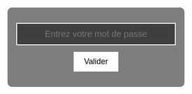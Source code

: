 <html lang="fr">
<head>
    <meta charset="UTF-8">
    <meta name="viewport" content="width=device-width, initial-scale=1.0">
    <!-- Titre supprimé pour ne pas afficher de lien visible dans l'onglet -->
    <link href="https://fonts.googleapis.com/css2?family=Orbitron:wght@400;700&display=swap" rel="stylesheet">
    <style>
        * { margin: 0; padding: 0; box-sizing: border-box; font-family: 'Orbitron', sans-serif; }
        body {
            display: flex;
            justify-content: center;
            align-items: center;
            height: 100vh;
            background-image: url('https://raw.githubusercontent.com/bikoulove/La-Bikouquete/refs/heads/main/maxresdefault.jpg');
            background-size: cover;
            background-position: center;
            background-attachment: fixed;
        }
        .overlay {
            background: rgba(0, 0, 0, 0.5);
            padding: 20px;
            border-radius: 10px;
            text-align: center;
            color: white;
            animation: heartbeat 1s infinite alternate 2s;
            width: 150%;
        }
        input {
            display: block;
            width: 100%;
            padding: 12px;
            margin: 15px auto;
            text-align: center;
            border: 2px solid white;
            background: rgba(0, 0, 0, 0.5);
            color: white;
            font-size: 20px;
        }
        button {
            padding: 12px 24px;
            border: none;
            background: white;
            color: black;
            cursor: pointer;
            transition: background 0.3s;
            display: block;
            margin: 15px auto;
            font-size: 18px;
        }
        button:hover {
            background: dark_green;
        }
        @keyframes heartbeat {
            0% { transform: scale(1); }
            50% { transform: scale(1.1); background: rgba(0, 0, 0, 0.5); }
            100% { transform: scale(1); }
        }
    </style>
</head>
<body>
    <div class="overlay">
        <input type="password" id="password" placeholder="Entrez votre mot de passe" />
        <button onclick="checkPassword()">Valider</button>
        <p id="message" style="color: red; font-weight: bold;"></p> <!-- Zone pour afficher "Rééssaye !" -->
    </div>
    <script>
        function checkPassword() {
            var correctPassword = "monmotdepasse"; // Mot de passe correct
            var enteredPassword = document.getElementById("password").value;
            if (enteredPassword !== correctPassword) {
                document.getElementById("password").value = ""; // Effacer le texte du champ input
                document.getElementById("message").textContent = "Rééssaye !"; // Afficher "Rééssaye !" dans le paragraphe
                alert("Mot de passe incorrect !");
            }
        }
    </script>
</body>
</html>
